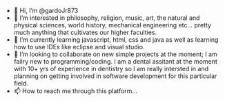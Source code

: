 - 👋 Hi, I’m @gardoJr873
- 👀 I’m interested in philosophy, religion, music, art, the natural and physical sciences, world history, mechanical engineering etc... pretty much anything that cultivates our higher faculties.  
- 🌱 I’m currently learning javascript, html, css and java as well as learning how to use IDEs like eclipse and visual studio.  
- 💞️ I’m looking to collaborate on new simple projects at the moment; I am failry new to programming/coding.  I am a dental assitant at the moment with 10+ yrs of experience in dentistry so I am really intersted in and planning on getting involved in software development for this particular field.   
- 📫 How to reach me through this platform...

<!---
gardoJr873/gardoJr873 is a ✨ special ✨ repository because its `README.md` (this file) appears on your GitHub profile.
You can click the Preview link to take a look at your changes.
--->

